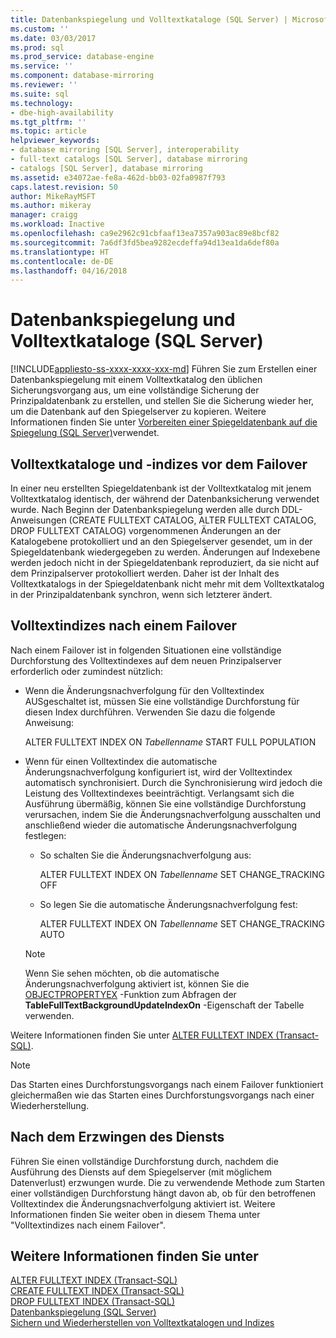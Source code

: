 ```yaml
---
title: Datenbankspiegelung und Volltextkataloge (SQL Server) | Microsoft-Dokumentation
ms.custom: ''
ms.date: 03/03/2017
ms.prod: sql
ms.prod_service: database-engine
ms.service: ''
ms.component: database-mirroring
ms.reviewer: ''
ms.suite: sql
ms.technology:
- dbe-high-availability
ms.tgt_pltfrm: ''
ms.topic: article
helpviewer_keywords:
- database mirroring [SQL Server], interoperability
- full-text catalogs [SQL Server], database mirroring
- catalogs [SQL Server], database mirroring
ms.assetid: e34072ae-fe8a-462d-bb03-02fa0987f793
caps.latest.revision: 50
author: MikeRayMSFT
ms.author: mikeray
manager: craigg
ms.workload: Inactive
ms.openlocfilehash: ca9e2962c91cbfaaf13ea7357a903ac89e8bcf82
ms.sourcegitcommit: 7a6df3fd5bea9282ecdeffa94d13ea1da6def80a
ms.translationtype: HT
ms.contentlocale: de-DE
ms.lasthandoff: 04/16/2018
---
```

# <a name="database-mirroring-and-full-text-catalogs-sql-server"></a>Datenbankspiegelung und Volltextkataloge (SQL Server)
[!INCLUDE[appliesto-ss-xxxx-xxxx-xxx-md](../../includes/appliesto-ss-xxxx-xxxx-xxx-md.md)]
  Führen Sie zum Erstellen einer Datenbankspiegelung mit einem Volltextkatalog den üblichen Sicherungsvorgang aus, um eine vollständige Sicherung der Prinzipaldatenbank zu erstellen, und stellen Sie die Sicherung wieder her, um die Datenbank auf den Spiegelserver zu kopieren. Weitere Informationen finden Sie unter [Vorbereiten einer Spiegeldatenbank auf die Spiegelung &#40;SQL Server&#41;](../../database-engine/database-mirroring/prepare-a-mirror-database-for-mirroring-sql-server.md)verwendet.  
  
## <a name="full-text-catalog-and-indexes-before-failover"></a>Volltextkataloge und -indizes vor dem Failover  
 In einer neu erstellten Spiegeldatenbank ist der Volltextkatalog mit jenem Volltextkatalog identisch, der während der Datenbanksicherung verwendet wurde. Nach Beginn der Datenbankspiegelung werden alle durch DDL-Anweisungen (CREATE FULLTEXT CATALOG, ALTER FULLTEXT CATALOG, DROP FULLTEXT CATALOG) vorgenommenen Änderungen an der Katalogebene protokolliert und an den Spiegelserver gesendet, um in der Spiegeldatenbank wiedergegeben zu werden. Änderungen auf Indexebene werden jedoch nicht in der Spiegeldatenbank reproduziert, da sie nicht auf dem Prinzipalserver protokolliert werden. Daher ist der Inhalt des Volltextkatalogs in der Spiegeldatenbank nicht mehr mit dem Volltextkatalog in der Prinzipaldatenbank synchron, wenn sich letzterer ändert.  
  
## <a name="full-text-indexes-after-failover"></a>Volltextindizes nach einem Failover  
 Nach einem Failover ist in folgenden Situationen eine vollständige Durchforstung des Volltextindexes auf dem neuen Prinzipalserver erforderlich oder zumindest nützlich:  
  
-   Wenn die Änderungsnachverfolgung für den Volltextindex AUSgeschaltet ist, müssen Sie eine vollständige Durchforstung für diesen Index durchführen. Verwenden Sie dazu die folgende Anweisung:  
  
     ALTER FULLTEXT INDEX ON *Tabellenname* START FULL POPULATION  
  
-   Wenn für einen Volltextindex die automatische Änderungsnachverfolgung konfiguriert ist, wird der Volltextindex automatisch synchronisiert. Durch die Synchronisierung wird jedoch die Leistung des Volltextindexes beeinträchtigt. Verlangsamt sich die Ausführung übermäßig, können Sie eine vollständige Durchforstung verursachen, indem Sie die Änderungsnachverfolgung ausschalten und anschließend wieder die automatische Änderungsnachverfolgung festlegen:  
  
    -   So schalten Sie die Änderungsnachverfolgung aus:  
  
         ALTER FULLTEXT INDEX ON *Tabellenname* SET CHANGE_TRACKING OFF  
  
    -   So legen Sie die automatische Änderungsnachverfolgung fest:  
  
         ALTER FULLTEXT INDEX ON *Tabellenname* SET CHANGE_TRACKING AUTO  
  
    > [!NOTE]  
    >  Wenn Sie sehen möchten, ob die automatische Änderungsnachverfolgung aktiviert ist, können Sie die [OBJECTPROPERTYEX](../../t-sql/functions/objectpropertyex-transact-sql.md) -Funktion zum Abfragen der **TableFullTextBackgroundUpdateIndexOn** -Eigenschaft der Tabelle verwenden.  
  
 Weitere Informationen finden Sie unter [ALTER FULLTEXT INDEX &#40;Transact-SQL&#41;](../../t-sql/statements/alter-fulltext-index-transact-sql.md).  
  
> [!NOTE]  
>  Das Starten eines Durchforstungsvorgangs nach einem Failover funktioniert gleichermaßen wie das Starten eines Durchforstungsvorgangs nach einer Wiederherstellung.  
  
## <a name="after-forcing-service"></a>Nach dem Erzwingen des Diensts  
 Führen Sie einen vollständige Durchforstung durch, nachdem die Ausführung des Diensts auf dem Spiegelserver (mit möglichem Datenverlust) erzwungen wurde. Die zu verwendende Methode zum Starten einer vollständigen Durchforstung hängt davon ab, ob für den betroffenen Volltextindex die Änderungsnachverfolgung aktiviert ist. Weitere Informationen finden Sie weiter oben in diesem Thema unter "Volltextindizes nach einem Failover".  
  
## <a name="see-also"></a>Weitere Informationen finden Sie unter  
 [ALTER FULLTEXT INDEX &#40;Transact-SQL&#41;](../../t-sql/statements/alter-fulltext-index-transact-sql.md)   
 [CREATE FULLTEXT INDEX &#40;Transact-SQL&#41;](../../t-sql/statements/create-fulltext-index-transact-sql.md)   
 [DROP FULLTEXT INDEX (Transact-SQL)](../../t-sql/statements/drop-fulltext-index-transact-sql.md)   
 [Datenbankspiegelung &#40;SQL Server&#41;](../../database-engine/database-mirroring/database-mirroring-sql-server.md)   
 [Sichern und Wiederherstellen von Volltextkatalogen und Indizes](../../relational-databases/search/back-up-and-restore-full-text-catalogs-and-indexes.md)  
  
  
